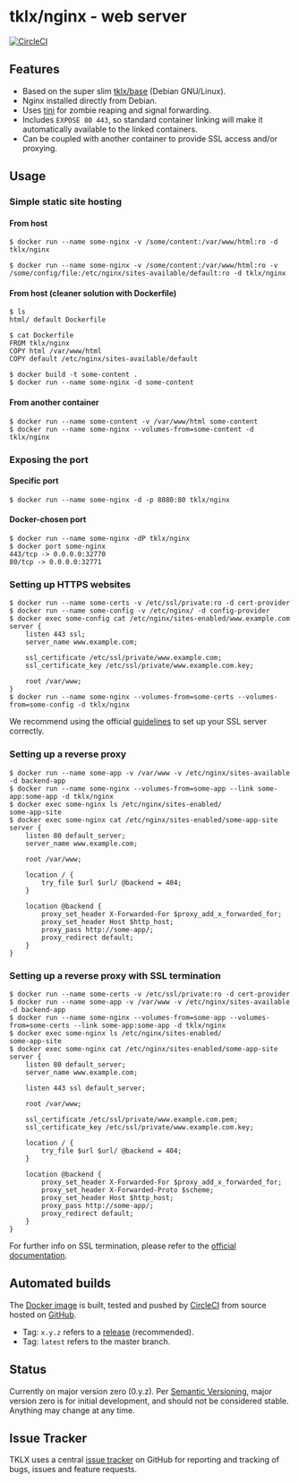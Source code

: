 # tklx/nginx - web server
[![CircleCI](https://circleci.com/gh/tklx/nginx.svg?style=shield)](https://circleci.com/gh/tklx/nginx)

## Features

- Based on the super slim [tklx/base][base] (Debian GNU/Linux).
- Nginx installed directly from Debian.
- Uses [tini][tini] for zombie reaping and signal forwarding.
- Includes ``EXPOSE 80 443``, so standard container linking will make it
  automatically available to the linked containers.
- Can be coupled with another container to provide SSL access and/or
  proxying.

## Usage

### Simple static site hosting

#### From host

```console
$ docker run --name some-nginx -v /some/content:/var/www/html:ro -d tklx/nginx
```

```console
$ docker run --name some-nginx -v /some/content:/var/www/html:ro -v /some/config/file:/etc/nginx/sites-available/default:ro -d tklx/nginx
```

#### From host (cleaner solution with Dockerfile)

```console
$ ls
html/ default Dockerfile

$ cat Dockerfile
FROM tklx/nginx
COPY html /var/www/html
COPY default /etc/nginx/sites-available/default

$ docker build -t some-content .
$ docker run --name some-nginx -d some-content
```

#### From another container

```console
$ docker run --name some-content -v /var/www/html some-content
$ docker run --name some-nginx --volumes-from=some-content -d tklx/nginx
```

### Exposing the port

#### Specific port

```console
$ docker run --name some-nginx -d -p 8080:80 tklx/nginx
```

#### Docker-chosen port
```console
$ docker run --name some-nginx -dP tklx/nginx
$ docker port some-nginx
443/tcp -> 0.0.0.0:32770
80/tcp -> 0.0.0.0:32771
```

### Setting up HTTPS websites

```console
$ docker run --name some-certs -v /etc/ssl/private:ro -d cert-provider
$ docker run --name some-config -v /etc/nginx/ -d config-provider
$ docker exec some-config cat /etc/nginx/sites-enabled/www.example.com
server {
    listen 443 ssl;
    server_name www.example.com;

    ssl_certificate /etc/ssl/private/www.example.com;
    ssl_certificate_key /etc/ssl/private/www.example.com.key;

    root /var/www;
}
$ docker run --name some-nginx --volumes-from=some-certs --volumes-from=some-config -d tklx/nginx
```

We recommend using the official [guidelines][nginx-ssl] to set up your SSL server correctly.

### Setting up a reverse proxy

```console
$ docker run --name some-app -v /var/www -v /etc/nginx/sites-available -d backend-app
$ docker run --name some-nginx --volumes-from=some-app --link some-app:some-app -d tklx/nginx
$ docker exec some-nginx ls /etc/nginx/sites-enabled/
some-app-site
$ docker exec some-nginx cat /etc/nginx/sites-enabled/some-app-site
server {
    listen 80 default_server;
    server_name www.example.com;

    root /var/www;

    location / {
        try_file $url $url/ @backend = 404;
    }

    location @backend {
        proxy_set_header X-Forwarded-For $proxy_add_x_forwarded_for;
        proxy_set_header Host $http_host;
        proxy_pass http://some-app/;
        proxy_redirect default;
    }
}
```



### Setting up a reverse proxy with SSL termination

```console
$ docker run --name some-certs -v /etc/ssl/private:ro -d cert-provider
$ docker run --name some-app -v /var/www -v /etc/nginx/sites-available -d backend-app
$ docker run --name some-nginx --volumes-from=some-app --volumes-from=some-certs --link some-app:some-app -d tklx/nginx
$ docker exec some-nginx ls /etc/nginx/sites-enabled/
some-app-site
$ docker exec some-nginx cat /etc/nginx/sites-enabled/some-app-site
server {
    listen 80 default_server;
    server_name www.example.com;

    listen 443 ssl default_server;

    root /var/www;

    ssl_certificate /etc/ssl/private/www.example.com.pem;
    ssl_certificate_key /etc/ssl/private/www.example.com.key;

    location / {
        try_file $url $url/ @backend = 404;
    }

    location @backend {
        proxy_set_header X-Forwarded-For $proxy_add_x_forwarded_for;
        proxy_set_header X-Forwarded-Proto $scheme;
        proxy_set_header Host $http_host;
        proxy_pass http://some-app/;
        proxy_redirect default;
    }
}
```

For further info on SSL termination, please refer to the [official documentation][nginx-ssl-termination].

## Automated builds

The [Docker image](https://hub.docker.com/r/tklx/nginx/) is built, tested and pushed by [CircleCI](https://circleci.com/gh/tklx/nginx) from source hosted on [GitHub](https://github.com/tklx/nginx).

* Tag: ``x.y.z`` refers to a [release](https://github.com/tklx/nginx/releases) (recommended).
* Tag: ``latest`` refers to the master branch.

## Status

Currently on major version zero (0.y.z). Per [Semantic Versioning][semver],
major version zero is for initial development, and should not be considered
stable. Anything may change at any time.

## Issue Tracker

TKLX uses a central [issue tracker][tracker] on GitHub for reporting and
tracking of bugs, issues and feature requests.

[base]: https://github.com/tklx/base
[tini]: https://github.com/krallin/tini
[nginx-ssl]: https://nginx.org/en/docs/http/configuring_https_servers.html
[nginx-ssl-termination]: https://www.nginx.com/resources/admin-guide/nginx-ssl-termination/
[semver]: http://semver.org/
[tracker]: https://github.com/tklx/tracker/issues
